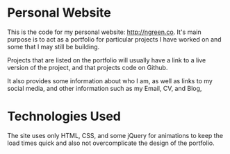 # Personal Website

This is the code for my personal website: http://ngreen.co.
It's main purpose is to act as a portfolio for particular projects I have worked
on and some that I may still be building. 

Projects that are listed on the portfolio
will usually have a link to a live version of the project, and that projects
code on Github.

It also provides some information about who I am, as well as links to my 
social media, and other information such as my Email, CV, and Blog, 


# Technologies Used

The site uses only HTML, CSS, and some jQuery for animations to keep the load 
times quick and also not overcomplicate the design of the portfolio.

